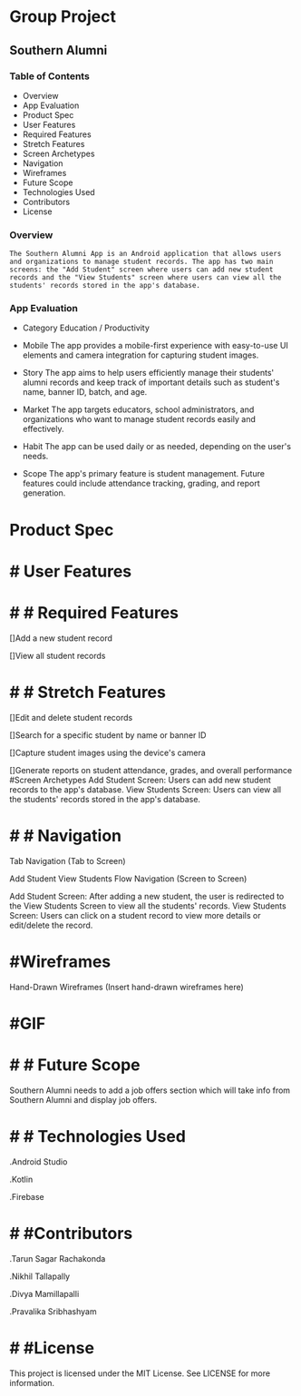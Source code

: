 # Group Project
## Southern Alumni
### Table of Contents
 - Overview
 - App Evaluation
 - Product Spec
 - User Features
 - Required Features
 - Stretch Features
 - Screen Archetypes
 - Navigation
 - Wireframes
 - Future Scope
 - Technologies Used
 - Contributors
 - License
### Overview
    The Southern Alumni App is an Android application that allows users and organizations to manage student records. The app has two main screens: the "Add Student" screen where users can add new student records and the "View Students" screen where users can view all the students' records stored in the app's database.
### App Evaluation
 - Category
  Education / Productivity

  - Mobile
  The app provides a mobile-first experience with easy-to-use UI elements and camera integration for capturing student images.

  - Story
The app aims to help users efficiently manage their students' alumni records and keep track of important details such as student's name, banner ID, batch, and age.

 - Market
The app targets educators, school administrators, and organizations who want to manage student records easily and effectively.

 - Habit
The app can be used daily or as needed, depending on the user's needs.

 - Scope
The app's primary feature is student management. Future features could include attendance tracking, grading, and report generation.

#  Product Spec
# # User Features
# # # Required Features
 []Add a new student record
 
 []View all student records
# # # Stretch Features
 []Edit and delete student records
 
 []Search for a specific student by name or banner ID
 
 []Capture student images using the device's camera
 
 []Generate reports on student attendance, grades, and overall performance
  #Screen Archetypes
 Add Student Screen: Users can add new student records to the app's database.
 View Students Screen: Users can view all the students' records stored in the app's database.
# # # Navigation
 Tab Navigation (Tab to Screen)

 Add Student
 View Students
 Flow Navigation (Screen to Screen)

 Add Student Screen: After adding a new student, the user is redirected to the View Students Screen to view all the students' records.
 View Students Screen: Users can click on a student record to view more details or edit/delete the record.
# #Wireframes
Hand-Drawn Wireframes
(Insert hand-drawn wireframes here)
# #GIF

# # # Future Scope
Southern Alumni needs to add a job offers section which will take info from Southern Alumni and display job offers.

# # # Technologies Used
.Android Studio

.Kotlin

.Firebase
# # #Contributors
.Tarun Sagar Rachakonda

.Nikhil Tallapally

.Divya Mamillapalli

.Pravalika Sribhashyam
# # #License
This project is licensed under the MIT License. See LICENSE for more information.
